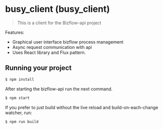 
# busy_client (busy_client)

> This is a client for the Bizflow-api project

Features:
- Graphical user interface bizflow process management
- Async request communication with api
- Uses React library and Flux pattern.

## Running your project

```bash
$ npm install
```

After starting the bizflow-api run the next command.

```bash
$ npm start
```

If you prefer to just build without the live reload and build-on-each-change watcher, run:

```bash
$ npm run build
```
